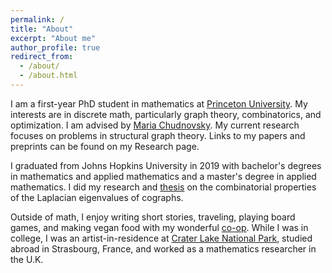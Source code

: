 ```yaml
---
permalink: /
title: "About"
excerpt: "About me"
author_profile: true
redirect_from:
  - /about/
  - /about.html
---
```


I am a first-year PhD student in mathematics at [Princeton University](https://www.pacm.princeton.edu/). My interests are in discrete math, particularly graph theory, combinatorics, and optimization. I am advised by [Maria Chudnovsky](https://web.math.princeton.edu/~mchudnov/). My current research focuses on problems in structural graph theory. Links to my papers and preprints can be found on my Research page. 

I graduated from Johns Hopkins University in 2019 with bachelor's degrees in mathematics and applied mathematics and a master's degree in applied mathematics. I did my research and [thesis](https://jscholarship.library.jhu.edu/bitstream/handle/1774.2/61684/ABRISHAMI-THESIS-2019.pdf) on the combinatorial properties of the Laplacian eigenvalues of cographs.

Outside of math, I enjoy writing short stories, traveling, playing board games, and making vegan food with my wonderful [co-op](https://twod.princeton.edu/). While I was in college, I was an artist-in-residence at [Crater Lake National Park](https://www.nps.gov/crla/index.htm), studied abroad in Strasbourg, France, and worked as a mathematics researcher in the U.K.
